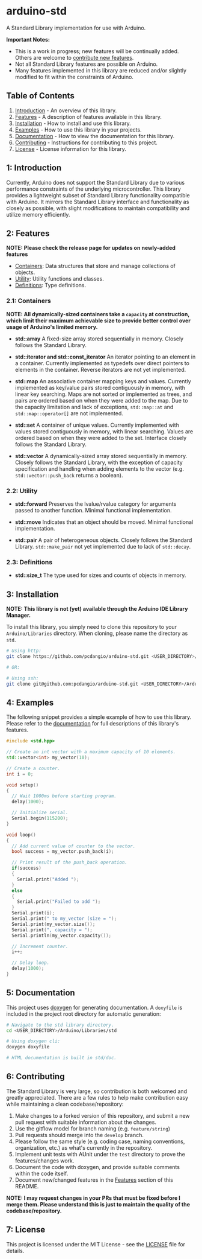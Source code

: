 # arduino-std
A Standard Library implementation for use with Arduino.

**Important Notes:**
- This is a work in progress; new features will be continually added. Others are welcome to [contribute new features](#6-contributing).
- Not all Standard Library features are possible on Arduino.
- Many features implemented in this library are reduced and/or slightly modified to fit within the constraints of Arduino.

## Table of Contents
1. [Introduction](#1-introduction) - An overview of this library.
2. [Features](#2-features) - A description of features available in this library.
3. [Installation](#3-installation) - How to install and use this library.
4. [Examples](#4-examples) - How to use this library in your projects.
5. [Documentation](#5-documentation) - How to view the documentation for this library.
6. [Contributing](#6-contributing) - Instructions for contributing to this project.
7. [License](#7-license) - License information for this library.

## 1: Introduction

Currently, Arduino does not support the Standard Library due to various performance constraints of the underlying microcontroller. This library provides a lightweight subset of Standard Library functionality compatible with Arduino. It mirrors the Standard Library interface and functionality as closely as possible, with slight modifications to maintain compatibility and utilize memory efficiently.

## 2: Features

**NOTE: Please check the release page for updates on newly-added features**

- [Containers](#21-containers): Data structures that store and manage collections of objects.
- [Utility](#22-utility): Utility functions and classes.
- [Definitions](#23-definitions): Type definitions.

### 2.1: Containers

**NOTE: All dynamically-sized containers take a `capacity` at construction, which limit their maximum achievable size to provide better control over usage of Arduino's limited memory.**

- **std::array** A fixed-size array stored sequentially in memory. Closely follows the Standard Library.

- **std::iterator and std::const_iterator** An iterator pointing to an element in a container. Currently implemented as typedefs over direct pointers to elements in the container. Reverse iterators are not yet implemented.

- **std::map** An associative container mapping keys and values. Currently implemented as key/value pairs stored contiguously in memory, with linear key searching. Maps are not sorted or implemented as trees, and pairs are ordered based on when they were added to the map. Due to the capacity limitation and lack of exceptions, `std::map::at` and `std::map::operator[]` are not implemented.

- **std::set** A container of unique values. Currently implemented with values stored contiguously in memory, with linear searching. Values are ordered based on when they were added to the set. Interface closely follows the Standard Library.

- **std::vector** A dynamically-sized array stored sequentially in memory. Closely follows the Standard Library, with the exception of capacity specification and handling when adding elements to the vector (e.g. `std::vector::push_back` returns a boolean).

### 2.2: Utility

- **std::forward** Preserves the lvalue/rvalue category for arguments passed to another function. Minimal functional implementation.

- **std::move** Indicates that an object should be moved. Minimal functional implementation.

- **std::pair** A pair of heterogeneous objects. Closely follows the Standard Library. `std::make_pair` not yet implemented due to lack of `std::decay`.

### 2.3: Definitions

- **std::size_t** The type used for sizes and counts of objects in memory.

## 3: Installation

**NOTE: This library is not (yet) available through the Arduino IDE Library Manager.**

To install this library, you simply need to clone this repository to your `Arduino/Libraries` directory. When cloning, please name the directory as `std`.

```bash
# Using http:
git clone https://github.com/pcdangio/arduino-std.git <USER_DIRECTORY>/Arduino/Libraries/std

# OR:

# Using ssh:
git clone git@github.com:pcdangio/arduino-std.git <USER_DIRECTORY>/Arduino/Libraries/std
```

## 4: Examples

The following snippet provides a simple example of how to use this library. Please refer to the [documentation](#5-documentation) for full descriptions of this library's features.

```cpp
#include <std.hpp>

// Create an int vector with a maximum capacity of 10 elements.
std::vector<int> my_vector(10);

// Create a counter.
int i = 0;

void setup()
{
  // Wait 1000ms before starting program.
  delay(1000);

  // Initialize serial.
  Serial.begin(115200);
}

void loop()
{
  // Add current value of counter to the vector.
  bool success = my_vector.push_back(i);

  // Print result of the push_back operation.
  if(success)
  {
    Serial.print("Added ");
  }
  else
  {
    Serial.print("Failed to add ");
  }
  Serial.print(i);
  Serial.print(" to my_vector (size = ");
  Serial.print(my_vector.size());
  Serial.print(", capacity = ");
  Serial.println(my_vector.capacity());

  // Increment counter.
  i++;

  // Delay loop.
  delay(1000);
}
```

## 5: Documentation

This project uses [doxygen](https://www.doxygen.nl/) for generating documentation. A `doxyfile` is included in the project root directory for automatic generation:

```bash
# Navigate to the std library directory.
cd <USER_DIRECTORY>/Arduino/Libraries/std

# Using doxygen cli:
doxygen doxyfile

# HTML documentation is built in std/doc.
```

## 6: Contributing

The Standard Library is very large, so contribution is both welcomed and greatly appreciated. There are a few rules to help make contribution easy while maintaining a clean codebase/repository:

1. Make changes to a forked version of this repository, and submit a new pull request with suitable information about the changes.
2. Use the gitflow model for branch naming (e.g. `feature/string`)
3. Pull requests should merge into the `develop` branch.
4. Please follow the same style (e.g. coding case, naming conventions, organization, etc.) as what's currently in the repository.
5. Implement unit tests with AUnit under the `test` directory to prove the features/changes work.
6. Document the code with doxygen, and provide suitable comments within the code itself.
7. Document new/changed features in the [Features](#2-features) section of this README.

**NOTE: I may request changes in your PRs that must be fixed before I merge them. Please understand this is just to maintain the quality of the codebase/repository.**

## 7: License

This project is licensed under the MIT License - see the [LICENSE](LICENSE) file for details.